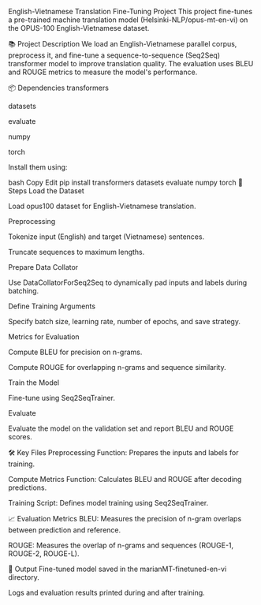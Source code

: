 
English-Vietnamese Translation Fine-Tuning Project
This project fine-tunes a pre-trained machine translation model (Helsinki-NLP/opus-mt-en-vi) on the OPUS-100 English-Vietnamese dataset.

📚 Project Description
We load an English-Vietnamese parallel corpus, preprocess it, and fine-tune a sequence-to-sequence (Seq2Seq) transformer model to improve translation quality.
The evaluation uses BLEU and ROUGE metrics to measure the model's performance.

📦 Dependencies
transformers

datasets

evaluate

numpy

torch

Install them using:

bash
Copy
Edit
pip install transformers datasets evaluate numpy torch
🚀 Steps
Load the Dataset

Load opus100 dataset for English-Vietnamese translation.

Preprocessing

Tokenize input (English) and target (Vietnamese) sentences.

Truncate sequences to maximum lengths.

Prepare Data Collator

Use DataCollatorForSeq2Seq to dynamically pad inputs and labels during batching.

Define Training Arguments

Specify batch size, learning rate, number of epochs, and save strategy.

Metrics for Evaluation

Compute BLEU for precision on n-grams.

Compute ROUGE for overlapping n-grams and sequence similarity.

Train the Model

Fine-tune using Seq2SeqTrainer.

Evaluate

Evaluate the model on the validation set and report BLEU and ROUGE scores.

🛠️ Key Files
Preprocessing Function: Prepares the inputs and labels for training.

Compute Metrics Function: Calculates BLEU and ROUGE after decoding predictions.

Training Script: Defines model training using Seq2SeqTrainer.

📈 Evaluation Metrics
BLEU: Measures the precision of n-gram overlaps between prediction and reference.

ROUGE: Measures the overlap of n-grams and sequences (ROUGE-1, ROUGE-2, ROUGE-L).

📂 Output
Fine-tuned model saved in the marianMT-finetuned-en-vi directory.

Logs and evaluation results printed during and after training.
